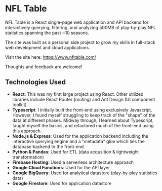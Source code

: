 # NFL Table

NFL Table is a React single-page web application and API backend for interactively querying, filtering, and analyzing 500MB of play-by-play NFL statistics spanning the past ~10 seasons.

The site was built as a personal side project to grow my skills in full-stack web development and cloud applications.

Visit the site here: https://www.nfltable.com/

Thoughts and feedback are welcome!

## Technologies Used
- **React**: This was my first large project using React. Other utilized libraries include React Router (routing) and Ant Design (UI component toolkit)
- **Typescript**: I initially built the front-end using exclusively Javascript. However, I found myself struggling to keep track of the "shape" of the data at different phases. Midway through, I learned about Typescript, taught myself the basics, and refactored much of the front-end using this approach.  
- **Node.js & Express**: Used for the application backend including the interactive querying engine and a "metadata" glue which ties the database backend to the front-end. 
- **Python & Pandas**: Used for ETL (data acqusition & lightweight transformation)
- **Firebase Hosting**: Used a serverless architecture approach
- **Google Cloud Functions**: Used for the API layer
- **Google BigQuery**: Used for analytical datastore (play-by-play statistics data)
- **Google Firestore**: Used for application datastore
